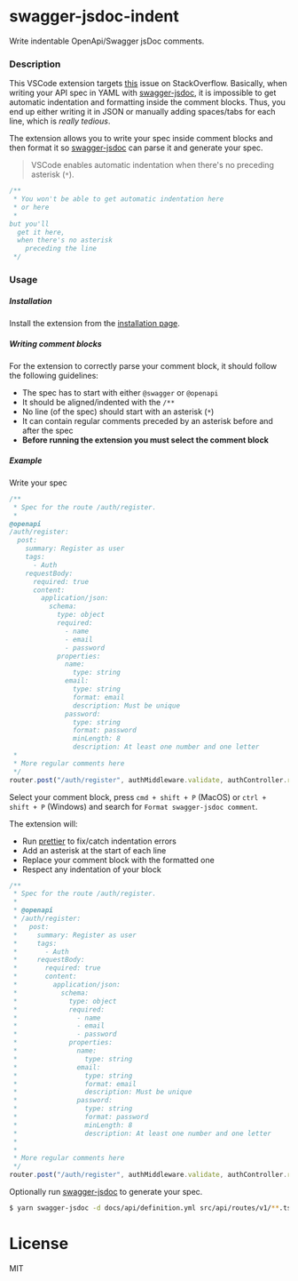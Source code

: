 # swagger-jsdoc-indent

Write indentable OpenApi/Swagger jsDoc comments.

### Description

This VSCode extension targets [this](https://stackoverflow.com/questions/58186804/vscode-indent-in-swagger-jsdoc) issue on StackOverflow. Basically,
when writing your API spec in YAML with [swagger-jsdoc](https://github.com/Surnet/swagger-jsdoc/), it is impossible to get automatic indentation and formatting
inside the comment blocks. Thus, you end up either writing it in JSON or manually adding spaces/tabs for each line, which is _really tedious_.

The extension allows you to write your spec inside comment blocks and then format it so [swagger-jsdoc](https://github.com/Surnet/swagger-jsdoc/) can parse it
and generate your spec.

> VSCode enables automatic indentation when there's no preceding asterisk (`*`).

```ts
/**
 * You won't be able to get automatic indentation here
 * or here
 * 
but you'll
  get it here,
  when there's no asterisk
    preceding the line
 */
```

### Usage

##### Installation

Install the extension from the [installation page](https://marketplace.visualstudio.com/items?itemName=ajmnz.swagger-jsdoc-indent).

##### Writing comment blocks

For the extension to correctly parse your comment block, it should follow the following guidelines:

- The spec has to start with either `@swagger` or `@openapi`
- It should be aligned/indented with the `/**`
- No line (of the spec) should start with an asterisk (`*`)
- It can contain regular comments preceded by an asterisk before and after the spec
- **Before running the extension you must select the comment block**

##### Example

Write your spec

```ts
/**
 * Spec for the route /auth/register.
 *
@openapi
/auth/register:
  post:
    summary: Register as user
    tags:
      - Auth
    requestBody:
      required: true
      content:
        application/json:
          schema:
            type: object
            required:
              - name
              - email
              - password
            properties:
              name:
                type: string
              email:
                type: string
                format: email
                description: Must be unique
              password:
                type: string
                format: password
                minLength: 8
                description: At least one number and one letter
 * 
 * More regular comments here
 */
router.post("/auth/register", authMiddleware.validate, authController.register);
```

Select your comment block, press `cmd + shift + P` (MacOS) or `ctrl + shift + P` (Windows) and search for `Format swagger-jsdoc comment`.

The extension will:

- Run [prettier](https://prettier.io/) to fix/catch indentation errors
- Add an asterisk at the start of each line
- Replace your comment block with the formatted one
- Respect any indentation of your block

```ts
/**
 * Spec for the route /auth/register.
 *
 * @openapi
 * /auth/register:
 *   post:
 *     summary: Register as user
 *     tags:
 *       - Auth
 *     requestBody:
 *       required: true
 *       content:
 *         application/json:
 *           schema:
 *             type: object
 *             required:
 *               - name
 *               - email
 *               - password
 *             properties:
 *               name:
 *                 type: string
 *               email:
 *                 type: string
 *                 format: email
 *                 description: Must be unique
 *               password:
 *                 type: string
 *                 format: password
 *                 minLength: 8
 *                 description: At least one number and one letter
 *
 *
 * More regular comments here
 */
router.post("/auth/register", authMiddleware.validate, authController.register);
```

Optionally run [swagger-jsdoc](https://github.com/Surnet/swagger-jsdoc/) to generate your spec.

```sh
$ yarn swagger-jsdoc -d docs/api/definition.yml src/api/routes/v1/**.ts -o docs/api/specification.yml
```

# License

MIT

